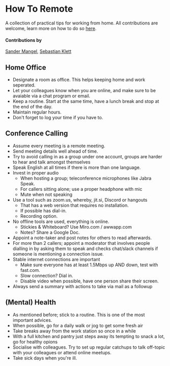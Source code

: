 # How To Remote
A collection of practical tips for working from home. All contributions are welcome, learn more on how to do so [here](https://help.github.com/en/desktop/contributing-to-projects/creating-a-pull-request).

#### Contributions by
[Sander Mangel](https://twitter.com/sandermangel), [Sebastian Klett](https://twitter.com/Klettseb)

## Home Office
* Designate a room as office. This helps keeping home and work seperated.
* Let your colleagues know when you are online, and make sure to be avaiable via a chat program or email.
* Keep a routine. Start at the same time, have a lunch break and stop at the end of the day. 
* Maintain regular hours.
* Don't forget to log your time if you have to.

## Conference Calling
* Assume every meeting is a remote meeting.
* Send meeting details well ahead of time.
* Try to avoid calling in as a group under one account, groups are harder to hear and talk amongst themselves
* Speak English at all times if there is more than one language.
* Invest in proper audio
    - When hosting a group; teleconference microphones like Jabra Speak.
    - For callers sitting alone; use a proper headphone with mic
    - Mute when not speaking
* Use a tool such as zoom.us, whereby, jit.si, Discord or hangouts
    - That has a web version that requires no installation.
    - If possible has dial-in.
    - Recording option.
* No offline tools are used, everything is online. 
    - Stickies & Whiteboard? Use Miro.com / awwapp.com
    - Notes? Share a Google Doc.
* Appoint a note-taker and post notes for others to read afterwards.
* For more than 2 callers; appoint a moderator that involves people dialling in by asking them to speak and checks chat/slack channels if someone is mentioning a connection issue.
* Stable internet connections are important
    - Make sure everyone has at least 1.5Mbps up AND down, test with fast.com.
    - Slow connection? Dial in.
    - Disable video when possible, have one person share their screen.
* Always send a summary with actions to take via mail as a followup

## (Mental) Health
* As mentioned before; stick to a routine. This is one of the most important advices.
* When possible, go for a daily walk or jog to get some fresh air
* Take breaks away from the work station so once in a while
* With a full kitchen and pantry just steps away its tempting to snack a lot, go for healthy opions 
* Socialise with colleagues. Try to set up regular catchups to talk off-topic with your colleagues or attend online meetups.
* Take sick days when you're ill.

 

